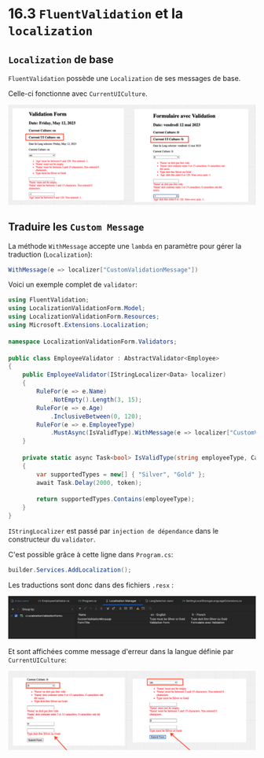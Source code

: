 # 16.3 `FluentValidation` et la `localization`



## `Localization` de base

`FluentValidation` possède une `Localization` de ses messages de base.

Celle-ci fonctionne avec `CurrentUICulture`.

<img src="assets/fluent-validation-localization-current-ui-culture.png" alt="fluent-validation-localization-current-ui-culture" />





## Traduire les `Custom Message`

La méthode `WithMessage` accepte une `lambda` en paramètre pour gérer la traduction (`Localization`):

```cs
WithMessage(e => localizer["CustomValidationMessage"])
```

Voici un exemple complet de `validator`:

```cs
using FluentValidation;
using LocalizationValidationForm.Model;
using LocalizationValidationForm.Resources;
using Microsoft.Extensions.Localization;

namespace LocalizationValidationForm.Validators;

public class EmployeeValidator : AbstractValidator<Employee>
{
    public EmployeeValidator(IStringLocalizer<Data> localizer)
    {
        RuleFor(e => e.Name)
            .NotEmpty().Length(3, 15);
        RuleFor(e => e.Age)
            .InclusiveBetween(0, 120);
        RuleFor(e => e.EmployeeType)
            .MustAsync(IsValidType).WithMessage(e => localizer["CustomValidationMessage"]);
    }

    private static async Task<bool> IsValidType(string employeeType, CancellationToken token)
    {
        var supportedTypes = new[] { "Silver", "Gold" };
        await Task.Delay(2000, token);

        return supportedTypes.Contains(employeeType);
    }
}
```

`IStringLocalizer` est passé par `injection de dépendance` dans le constructeur du `validator`.

C'est possible grâce à cette ligne dans `Program.cs`:

```cs
builder.Services.AddLocalization();
```

Les traductions sont donc dans des fichiers `.resx` :

<img src="assets/resx-file-for-validation-message.png" alt="resx-file-for-validation-message" />

Et sont affichées comme message d'erreur dans la langue définie par `CurrentUICulture`:

<img src="assets/validation-custom-message-translation-dynamic.png" alt="validation-custom-message-translation-dynamic" />



















